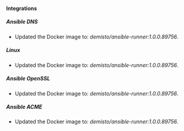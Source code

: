 
#### Integrations

##### Ansible DNS

- Updated the Docker image to: *demisto/ansible-runner:1.0.0.89756*.
##### Linux

- Updated the Docker image to: *demisto/ansible-runner:1.0.0.89756*.
##### Ansible OpenSSL

- Updated the Docker image to: *demisto/ansible-runner:1.0.0.89756*.
##### Ansible ACME

- Updated the Docker image to: *demisto/ansible-runner:1.0.0.89756*.
